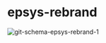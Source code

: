 # epsys-rebrand

![git-schema-epsys-rebrand-1](https://github.com/user-attachments/assets/ff47286d-1cf8-4c1e-8921-fe08878e2e76)

